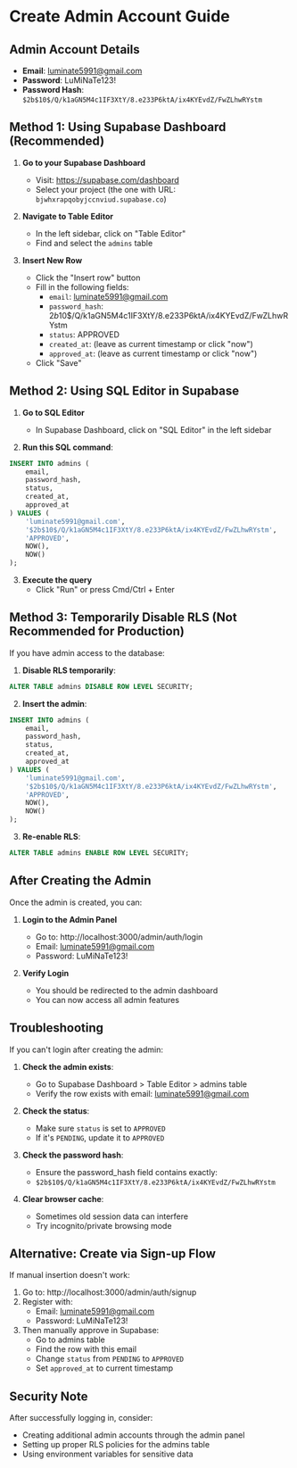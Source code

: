 # Create Admin Account Guide

## Admin Account Details
- **Email**: luminate5991@gmail.com
- **Password**: LuMiNaTe123!
- **Password Hash**: `$2b$10$/Q/k1aGN5M4c1IF3XtY/8.e233P6ktA/ix4KYEvdZ/FwZLhwRYstm`

## Method 1: Using Supabase Dashboard (Recommended)

1. **Go to your Supabase Dashboard**
   - Visit: https://supabase.com/dashboard
   - Select your project (the one with URL: `bjwhxrapqobyjccnviud.supabase.co`)

2. **Navigate to Table Editor**
   - In the left sidebar, click on "Table Editor"
   - Find and select the `admins` table

3. **Insert New Row**
   - Click the "Insert row" button
   - Fill in the following fields:
     - `email`: luminate5991@gmail.com
     - `password_hash`: $2b$10$/Q/k1aGN5M4c1IF3XtY/8.e233P6ktA/ix4KYEvdZ/FwZLhwRYstm
     - `status`: APPROVED
     - `created_at`: (leave as current timestamp or click "now")
     - `approved_at`: (leave as current timestamp or click "now")
   - Click "Save"

## Method 2: Using SQL Editor in Supabase

1. **Go to SQL Editor**
   - In Supabase Dashboard, click on "SQL Editor" in the left sidebar

2. **Run this SQL command**:
```sql
INSERT INTO admins (
    email,
    password_hash,
    status,
    created_at,
    approved_at
) VALUES (
    'luminate5991@gmail.com',
    '$2b$10$/Q/k1aGN5M4c1IF3XtY/8.e233P6ktA/ix4KYEvdZ/FwZLhwRYstm',
    'APPROVED',
    NOW(),
    NOW()
);
```

3. **Execute the query**
   - Click "Run" or press Cmd/Ctrl + Enter

## Method 3: Temporarily Disable RLS (Not Recommended for Production)

If you have admin access to the database:

1. **Disable RLS temporarily**:
```sql
ALTER TABLE admins DISABLE ROW LEVEL SECURITY;
```

2. **Insert the admin**:
```sql
INSERT INTO admins (
    email,
    password_hash,
    status,
    created_at,
    approved_at
) VALUES (
    'luminate5991@gmail.com',
    '$2b$10$/Q/k1aGN5M4c1IF3XtY/8.e233P6ktA/ix4KYEvdZ/FwZLhwRYstm',
    'APPROVED',
    NOW(),
    NOW()
);
```

3. **Re-enable RLS**:
```sql
ALTER TABLE admins ENABLE ROW LEVEL SECURITY;
```

## After Creating the Admin

Once the admin is created, you can:

1. **Login to the Admin Panel**
   - Go to: http://localhost:3000/admin/auth/login
   - Email: luminate5991@gmail.com
   - Password: LuMiNaTe123!

2. **Verify Login**
   - You should be redirected to the admin dashboard
   - You can now access all admin features

## Troubleshooting

If you can't login after creating the admin:

1. **Check the admin exists**:
   - Go to Supabase Dashboard > Table Editor > admins table
   - Verify the row exists with email: luminate5991@gmail.com

2. **Check the status**:
   - Make sure `status` is set to `APPROVED`
   - If it's `PENDING`, update it to `APPROVED`

3. **Check the password hash**:
   - Ensure the password_hash field contains exactly:
   - `$2b$10$/Q/k1aGN5M4c1IF3XtY/8.e233P6ktA/ix4KYEvdZ/FwZLhwRYstm`

4. **Clear browser cache**:
   - Sometimes old session data can interfere
   - Try incognito/private browsing mode

## Alternative: Create via Sign-up Flow

If manual insertion doesn't work:

1. Go to: http://localhost:3000/admin/auth/signup
2. Register with:
   - Email: luminate5991@gmail.com
   - Password: LuMiNaTe123!
3. Then manually approve in Supabase:
   - Go to admins table
   - Find the row with this email
   - Change `status` from `PENDING` to `APPROVED`
   - Set `approved_at` to current timestamp

## Security Note

After successfully logging in, consider:
- Creating additional admin accounts through the admin panel
- Setting up proper RLS policies for the admins table
- Using environment variables for sensitive data